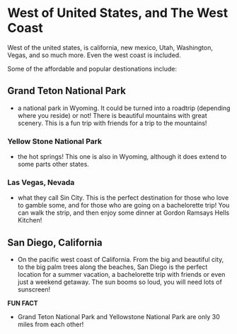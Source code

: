 # West of United States, and The West Coast


West of the united states, is california, new mexico, Utah, Washington, Vegas, and so much more. Even the west coast is included. 

Some of the affordable and popular destionations include: 

## **Grand Teton National Park** 

- a national park in Wyoming. It could be turned into a roadtrip (depending where you reside) or not! There is beautiful mountains with great scenery. This is a fun trip with friends for a trip to the mountains! 
### **Yellow Stone National Park** 

- the hot springs! This one is also in Wyoming, although it does extend to some parts other states. 

 ### **Las Vegas, Nevada**
  
  - what they call Sin City. This is the perfect destination for those who love to gamble some, and for those who are going on a bachelorette trip! You can walk the strip, and then enjoy some dinner at Gordon Ramsays Hells Kitchen!

 ## **San Diego, California**
 
- On the pacific west coast of California. From the big and beautiful city, to the big palm trees along the beaches, San Diego is the perfect location for a summer vacation, a bachelorette trip with friends or even just a weekend getaway. The sun booms so loud, you will need lots of sunscreen!


**FUN FACT**

- Grand Teton National Park and Yellowstone National Park are only 30 miles from each other!
